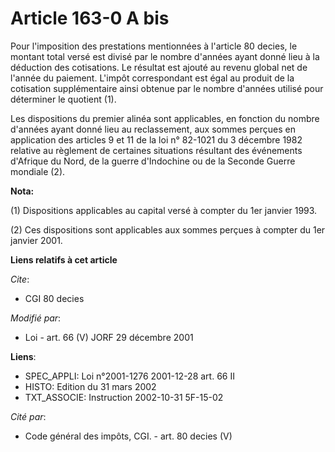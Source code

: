# Article 163-0 A bis

Pour l'imposition des prestations mentionnées à l'article 80 decies, le montant total versé est divisé par le nombre d'années
ayant donné lieu à la déduction des cotisations. Le résultat est ajouté au revenu global net de l'année du paiement. L'impôt
correspondant est égal au produit de la cotisation supplémentaire ainsi obtenue par le nombre d'années utilisé pour
déterminer le quotient (1).

Les dispositions du premier alinéa sont applicables, en fonction du nombre d'années ayant donné lieu au reclassement, aux
sommes perçues en application des articles 9 et 11 de la loi n° 82-1021 du 3 décembre 1982 relative au règlement de certaines
situations résultant des événements d'Afrique du Nord, de la guerre d'Indochine ou de la Seconde Guerre mondiale (2).

**Nota:**

(1) Dispositions applicables au capital versé à compter du 1er janvier 1993.

(2) Ces dispositions sont applicables aux sommes perçues à compter du 1er janvier 2001.

**Liens relatifs à cet article**

_Cite_:

  - CGI 80 decies

_Modifié par_:

  - Loi - art. 66 (V) JORF 29 décembre 2001

**Liens**:

  - SPEC_APPLI: Loi n°2001-1276 2001-12-28 art. 66 II
  - HISTO: Edition du 31 mars 2002
  - TXT_ASSOCIE: Instruction 2002-10-31 5F-15-02

_Cité par_:

  - Code général des impôts, CGI. - art. 80 decies (V)
